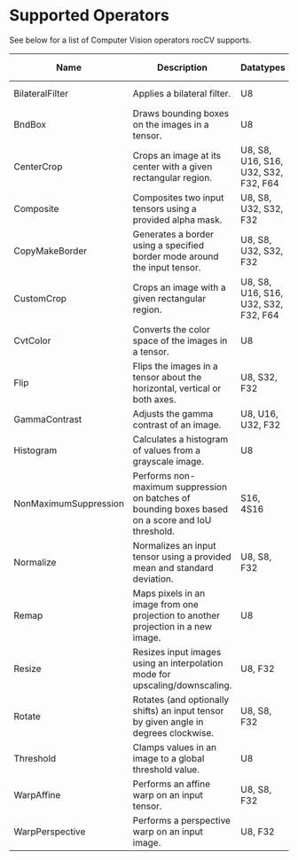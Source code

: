 # Supported Operators

See below for a list of Computer Vision operators rocCV supports.

|Name|Description|Datatypes|Layouts|CPU/GPU Support|
|-|-|-|-|-|
|BilateralFilter|Applies a bilateral filter.|U8|NHWC, HWC|Both|
|BndBox|Draws bounding boxes on the images in a tensor.|U8|NHWC, HWC|Both|
|CenterCrop|Crops an image at its center with a given rectangular region.|U8, S8, U16, S16, U32, S32, F32, F64|NHWC, HWC|Both|
|Composite|Composites two input tensors using a provided alpha mask.|U8, S8, U32, S32, F32|NHWC, HWC|Both|
|CopyMakeBorder|Generates a border using a specified border mode around the input tensor.|U8, S8, U32, S32, F32|NHWC|Both|
|CustomCrop|Crops an image with a given rectangular region.|U8, S8, U16, S16, U32, S32, F32, F64|NHWC, HWC|Both|
|CvtColor|Converts the color space of the images in a tensor.|U8|NHWC, HWC|Both|
|Flip|Flips the images in a tensor about the horizontal, vertical or both axes.|U8, S32, F32|NHWC, HWC|Both|
|GammaContrast|Adjusts the gamma contrast of an image.|U8, U16, U32, F32|NHWC, HWC|Both|
|Histogram|Calculates a histogram of values from a grayscale image.|U8|NHWC, HWC|Both|
|NonMaximumSuppression|Performs non-maximum suppression on batches of bounding boxes based on a score and IoU threshold.|S16, 4S16|NW, NWC|Both|
|Normalize|Normalizes an input tensor using a provided mean and standard deviation.|U8, S8, F32|NHWC, HWC|Both|
|Remap|Maps pixels in an image from one projection to another projection in a new image.|U8|NHWC, HWC|Both|
|Resize|Resizes input images using an interpolation mode for upscaling/downscaling.|U8, F32|NHWC, HWC|Both|
|Rotate|Rotates (and optionally shifts) an input tensor by given angle in degrees clockwise.|U8, S8, F32|NHWC, HWC|Both|
|Threshold|Clamps values in an image to a global threshold value.|U8|NHWC, HWC|Both|
|WarpAffine|Performs an affine warp on an input tensor.|U8, S8, F32|NHWC, HWC|Both|
|WarpPerspective|Performs a perspective warp on an input image.|U8, F32|NHWC, HWC|Both|